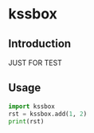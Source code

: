 # kssbox

## Introduction

JUST FOR TEST

## Usage

```python
import kssbox
rst = kssbox.add(1, 2)
print(rst)
```